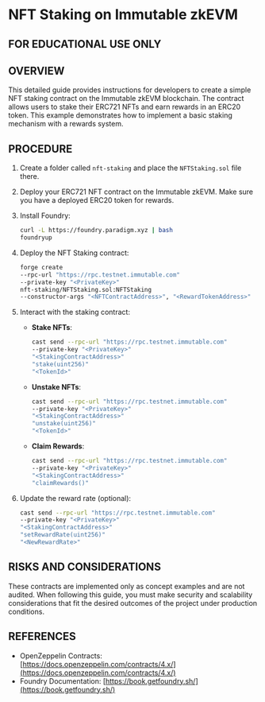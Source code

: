 # NFT Staking on Immutable zkEVM

## FOR EDUCATIONAL USE ONLY

## OVERVIEW

This detailed guide provides instructions for developers to create a simple NFT staking contract on the Immutable zkEVM blockchain. The contract allows users to stake their ERC721 NFTs and earn rewards in an ERC20 token. This example demonstrates how to implement a basic staking mechanism with a rewards system.

## PROCEDURE

1. Create a folder called `nft-staking` and place the `NFTStaking.sol` file there.

2. Deploy your ERC721 NFT contract on the Immutable zkEVM. Make sure you have a deployed ERC20 token for rewards.

3. Install Foundry:
   ```bash
   curl -L https://foundry.paradigm.xyz | bash
   foundryup
   ```

4. Deploy the NFT Staking contract:
   ```bash
   forge create 
   --rpc-url "https://rpc.testnet.immutable.com" 
   --private-key "<PrivateKey>" 
   nft-staking/NFTStaking.sol:NFTStaking 
   --constructor-args "<NFTContractAddress>", "<RewardTokenAddress>"
   ```

5. Interact with the staking contract:
   - **Stake NFTs**:
     ```bash
     cast send --rpc-url "https://rpc.testnet.immutable.com"    
     --private-key "<PrivateKey>"            
     "<StakingContractAddress>" 
     "stake(uint256)" 
     "<TokenId>"
     ```

   - **Unstake NFTs**:
     ```bash
     cast send --rpc-url "https://rpc.testnet.immutable.com"    
     --private-key "<PrivateKey>"            
     "<StakingContractAddress>" 
     "unstake(uint256)" 
     "<TokenId>"
     ```

   - **Claim Rewards**:
     ```bash
     cast send --rpc-url "https://rpc.testnet.immutable.com"    
     --private-key "<PrivateKey>"            
     "<StakingContractAddress>" 
     "claimRewards()"
     ```

6. Update the reward rate (optional):
   ```bash
   cast send --rpc-url "https://rpc.testnet.immutable.com"    
   --private-key "<PrivateKey>"            
   "<StakingContractAddress>" 
   "setRewardRate(uint256)" 
   "<NewRewardRate>"
   ```

## RISKS AND CONSIDERATIONS
These contracts are implemented only as concept examples and are not audited. When following this guide, you must make security and scalability considerations that fit the desired outcomes of the project under production conditions.

## REFERENCES
- OpenZeppelin Contracts: [https://docs.openzeppelin.com/contracts/4.x/](https://docs.openzeppelin.com/contracts/4.x/)
- Foundry Documentation: [https://book.getfoundry.sh/](https://book.getfoundry.sh/)
